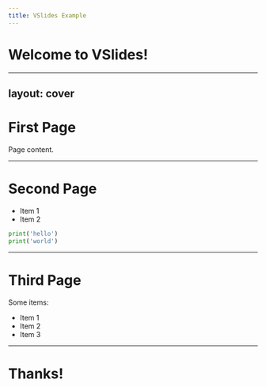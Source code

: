 ```yaml
---
title: VSlides Example
---
```


# Welcome to VSlides!

---
layout: cover
---

# First Page

Page content.

---

# Second Page

- Item 1
- Item 2

<div class="w-72 mx-auto px-8 border rounded-lg">

```python
print('hello')
print('world')
```

</div>

---

# Third Page

Some items:

* Item 1
* Item 2
* Item 3

---

# Thanks!
